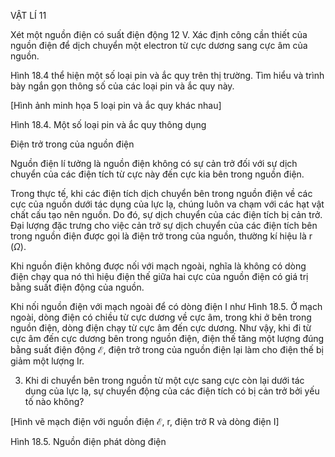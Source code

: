 VẬT LÍ 11

Xét một nguồn điện có suất điện động 12 V. Xác định công cần thiết của nguồn điện để dịch chuyển một electron từ cực dương sang cực âm của nguồn.

Hình 18.4 thể hiện một số loại pin và ắc quy trên thị trường. Tìm hiểu và trình bày ngắn gọn thông số của các loại pin và ắc quy này.

[Hình ảnh minh họa 5 loại pin và ắc quy khác nhau]

Hình 18.4. Một số loại pin và ắc quy thông dụng

Điện trở trong của nguồn điện

Nguồn điện lí tưởng là nguồn điện không có sự cản trở đối với sự dịch chuyển của các điện tích từ cực này đến cực kia bên trong nguồn điện.

Trong thực tế, khi các điện tích dịch chuyển bên trong nguồn điện về các cực của nguồn dưới tác dụng của lực lạ, chúng luôn va chạm với các hạt vật chất cấu tạo nên nguồn. Do đó, sự dịch chuyển của các điện tích bị cản trở. Đại lượng đặc trưng cho việc cản trở sự dịch chuyển của các điện tích bên trong nguồn điện được gọi là điện trở trong của nguồn, thường kí hiệu là r ($\Omega$).

Khi nguồn điện không được nối với mạch ngoài, nghĩa là không có dòng điện chạy qua nó thì hiệu điện thế giữa hai cực của nguồn điện có giá trị bằng suất điện động của nguồn.

Khi nối nguồn điện với mạch ngoài để có dòng điện I như Hình 18.5. Ở mạch ngoài, dòng điện có chiều từ cực dương về cực âm, trong khi ở bên trong nguồn điện, dòng điện chạy từ cực âm đến cực dương. Như vậy, khi đi từ cực âm đến cực dương bên trong nguồn điện, điện thế tăng một lượng đúng bằng suất điện động $\mathcal{E}$, điện trở trong của nguồn điện lại làm cho điện thế bị giảm một lượng Ir.

3. Khi di chuyển bên trong nguồn từ một cực sang cực còn lại dưới tác dụng của lực lạ, sự chuyển động của các điện tích có bị cản trở bởi yếu tố nào không?

[Hình vẽ mạch điện với nguồn điện $\mathcal{E}$, r, điện trở R và dòng điện I]

Hình 18.5. Nguồn điện phát dòng điện